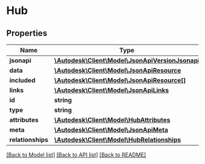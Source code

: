 # Hub

## Properties
Name | Type | Description | Notes
------------ | ------------- | ------------- | -------------
**jsonapi** | [**\Autodesk\Client\Model\JsonApiVersionJsonapi**](JsonApiVersionJsonapi.md) |  | [optional] 
**data** | [**\Autodesk\Client\Model\JsonApiResource**](JsonApiResource.md) |  | 
**included** | [**\Autodesk\Client\Model\JsonApiResource[]**](JsonApiResource.md) |  | [optional] 
**links** | [**\Autodesk\Client\Model\JsonApiLinks**](JsonApiLinks.md) |  | 
**id** | **string** | resource id | 
**type** | **string** |  | 
**attributes** | [**\Autodesk\Client\Model\HubAttributes**](HubAttributes.md) |  | [optional] 
**meta** | [**\Autodesk\Client\Model\JsonApiMeta**](JsonApiMeta.md) |  | [optional] 
**relationships** | [**\Autodesk\Client\Model\HubRelationships**](HubRelationships.md) |  | [optional] 

[[Back to Model list]](../README.md#documentation-for-models) [[Back to API list]](../README.md#documentation-for-api-endpoints) [[Back to README]](../README.md)


